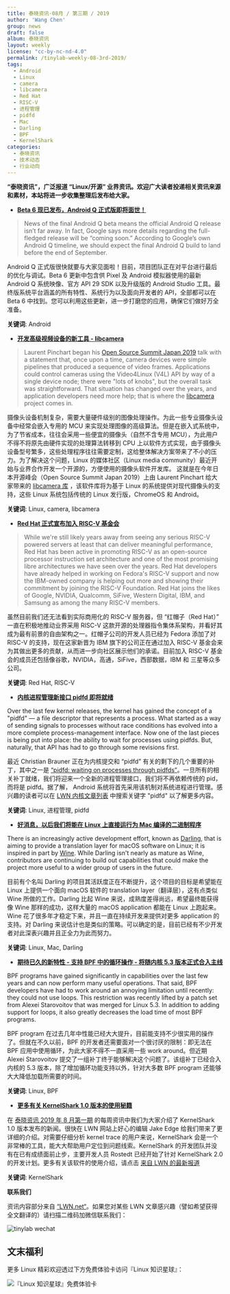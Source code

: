 ```yaml
---
title: 泰晓资讯·08月 / 第三期 / 2019
author: 'Wang Chen'
group: news
draft: false
album: 泰晓资讯
layout: weekly
license: "cc-by-nc-nd-4.0"
permalink: /tinylab-weekly-08-3rd-2019/
tags:
  - Android
  - Linux
  - camera
  - libcamera
  - Red Hat
  - RISC-V
  - 进程管理
  - pidfd
  - Mac
  - Darling
  - BPF
  - KernelShark
categories:
  - 泰晓资讯
  - 技术动态
  - 行业动向
---
```


**“泰晓资讯”，广泛报道 “Linux/开源” 业界资讯。欢迎广大读者投递相关资讯来源和素材，本站将进一步收集整理后发布给大家。**

- [**Beta 6 现已发布，Android Q 正式版即将面世！**](https://www.androidauthority.com/android-q-beta-6-1016462/)

> News of the final Android Q beta means the official Android Q release isn’t far away. In fact, Google says more details regarding the full-fledged release will be “coming soon.” According to Google’s own Android Q timeline, we should expect the final Android Q build to land before the end of September.

Android Q 正式版很快就要与大家见面啦！目前，项目团队正在对平台进行最后的优化与调试。Beta 6 更新中包含供 Pixel 及 Android 模拟器使用的最新 Android Q 系统映像、官方 API 29 SDK 以及升级版的 Android Studio 工具。最终版系统平台涵盖的所有特性、系统行为以及面向开发者的 API，全部都可以在 Beta 6 中找到。您可以利用这些更新，进一步打磨您的应用，确保它们做好万全准备。

**关键词**: Android

- [**开发高级视频设备的新工具 - libcamera**](https://lwn.net/Articles/794555/)

> Laurent Pinchart began his [Open Source Summit Japan 2019](https://events.linuxfoundation.org/events/open-source-summit-japan-2019/) talk with a statement that, once upon a time, camera devices were simple pipelines that produced a sequence of video frames. Applications could control cameras using the Video4Linux (V4L) API by way of a single device node; there were "lots of knobs", but the overall task was straightforward. That situation has changed over the years, and application developers need more help; that is where the [libcamera](http://libcamera.org/) project comes in.

摄像头设备机制复杂，需要大量硬件级别的图像处理操作。为此一些专业摄像头设备中经常会嵌入专用的 MCU 来实现处理图像的高级算法。但是在嵌入式系统中，为了节省成本，往往会采用一些便宜的摄像头（自然不含专用 MCU），为此用户不得不将原先由硬件实现的处理算法转移到 CPU 上以软件方式实现，由于摄像头设备型号繁多，这些处理程序往往需要定制，这给整体解决方案带来了不小的压力。为了解决这个问题，Linux 的媒体社区（Linux media community）最近开始与业界合作开发一个开源的，方便使用的摄像头软件开发库。 这就是在今年日本开源峰会（Open Source Summit Japan 2019）上由 Laurent Pinchart 给大家带来的 [libcamera 库](http://libcamera.org/) ，该软件库将为基于 Linux 的系统提供对现代摄像头的支持，这些 Linux 系统包括传统的 Linux 发行版，ChromeOS 和 Android。

**关键词**: Linux, camera, libcamera

- [**Red Hat 正式宣布加入 RISC-V 基金会**](https://www.phoronix.com/scan.php?page=news_item&px=Red-Hat-Joins-RISC-V-Foundation)

> While we're still likely years away from seeing any serious RISC-V powered servers at least that can deliver meaningful performance, Red Hat has been active in promoting RISC-V as an open-source processor instruction set architecture and one of the most promising libre architectures we have seen over the years. Red Hat developers have already helped in working on Fedora's RISC-V support and now the IBM-owned company is helping out more and showing their commitment by joining the RISC-V Foundation. Red Hat joins the likes of Google, NVIDIA, Qualcomm, SiFive, Western Digital, IBM, and Samsung as among the many RISC-V members.

虽然目前我们还无法看到实际商用化的 RISC-V 服务器，但 “红帽子（Red Hat）” 一直在积极地推动业界采用 RISC-V 这款开源的处理器指令集体系架构，并看好其成为最有前景的自由架构之一。红帽子公司的开发人员已经为 Fedora 添加了对 RISC-V 的支持，现在这家新晋为 IBM 旗下的公司正在通过加入 RISC-V 基金会来为其做出更多的贡献，从而进一步向社区展示他们的承诺。目前加入 RISC-V 基金会的成员还包括像谷歌，NVIDIA，高通，SiFive，西部数据，IBM 和 三星等众多公司。

**关键词**: Red Hat, RISC-V

- [**内核进程管理新接口 pidfd 即将就绪**](https://lwn.net/Articles/794707/)

Over the last few kernel releases, the kernel has gained the concept of a "pidfd" — a file descriptor that represents a process. What started as a way of sending signals to processes without race conditions has evolved into a more complete process-management interface. Now one of the last pieces is being put into place: the ability to wait for processes using pidfds. But, naturally, that API has had to go through some revisions first.

最近 Christian Brauner 正在为内核提交和 “pidfd” 有关的剩下的几个重要的补丁，其中之一是 [“pidfd: waiting on processes through pidfds”](https://lwn.net/Articles/794710/)。一旦所有的相关补丁就绪，我们将迎来一个全新的进程管理接口，我们将不再依赖传统的 pid， 而将是 pidfd。据了解， Android 系统将首先采用该机制对系统进程进行管理。感兴趣的读者可以在 [LWN 内核文章列表](https://lwn.net/Kernel/Index/) 中搜索关键字 "pidfd" 以了解更多内容。

**关键词**: Linux, 进程管理, pidfd

- [**好消息，以后我们将能在 Linux 上直接运行为 Mac 编译的二进制程序**](https://lwn.net/Articles/794871/)

There is an increasingly active development effort, known as [Darling](https://www.darlinghq.org/), that is aiming to provide a translation layer for macOS software on Linux; it is inspired in part by [Wine](https://www.winehq.org/). While Darling isn't nearly as mature as Wine, contributors are continuing to build out capabilities that could make the project more useful to a wider group of users in the future.

目前有个名叫 Darling 的项目其活跃度正在不断提升，这个项目的目标是希望能在 Linux 上提供一个面向 macOS 软件的 translation layer（翻译层），这有点类似 Wine 所做的工作。Darling 比起 Wine 来说，成熟度差得尚远，希望最终能获得像 Wine 那样的成功，这样大量的 macOS application 都能在 Linux 上跑起来。Wine 花了很多年才稳定下来，并且一直在持续开发来提供对更多 application 的支持。对 Darling 来说估计也是类似的策略。可以确定的是，目前已经有不少开发者对此深表兴趣并且正全力为此而努力。

**关键词**: Linux, Mac, Darling

- [**期待已久的新特性 - 支持 BPF 中的循环操作 - 将随内核 5.3 版本正式合入主线**](https://lwn.net/Articles/794934/)

BPF programs have gained significantly in capabilities over the last few years and can now perform many useful operations. That said, BPF developers have had to work around an annoying limitation until recently: they could not use loops. This restriction was recently lifted by a patch set from Alexei Starovoitov that was merged for Linux 5.3. In addition to adding support for loops, it also greatly decreases the load time of most BPF programs.

BPF program 在过去几年中性能已经大大提升，目前能支持不少很实用的操作了。但就在不久以前，BPF 的开发者还需要面对一个很讨厌的限制：即无法在 BPF 应用中使用循环，为此大家不得不一直采用一些 work around。但近期 Alexei Starovoitov 提交了一组补丁终于能够解决这个问题了。该组补丁已经合入内核的 5.3 版本，除了增加循环功能支持以外，针对大多数 BPF program 还能够大大降低加载所需要的时间。

**关键词**: Linux, BPF

- [**更多有关 KernelShark 1.0 版本的使用秘籍**](https://lwn.net/Articles/794846/)

在 [泰晓资讯 2019 年 8 月第一期](/tinylab-weekly-08-1st-2019) 的每周资讯中我们为大家介绍了 KernelShark 1.0 版本发布的新闻。很快在 LWN 网站上好心的编辑 Jake Edge 给我们带来了更详细的介绍。对需要仔细分析 kernel trace 的用户来说，KernelShark 会是一个非常棒的工具，能大大帮助用户定位到问题线索。KernelShark 的开发团队并没有在已有成绩面前止步，主要开发人员 Rostedt 已经开始了针对 KernelShark 2.0 的开发计划。更多有关该软件的使用介绍，请点击 [来自 LWN 的最新报道](https://lwn.net/Articles/794846/)

**关键词**: KernelShark

**联系我们**

资讯内容部分来自 [“LWN.net“](https://lwn.net/)。如果您对某些 LWN 文章感兴趣（譬如希望获得全文翻译的）请扫描二维码加微信联系我们：

![tinylab wechat](/images/wechat/tinylab.jpg)

## 文末福利

更多 Linux 精彩欢迎透过下方免费体验卡访问『Linux 知识星球』：

![『Linux 知识星球』免费体验卡](http://tinylab.org/images/xingqiu/planet-free-card.jpg)